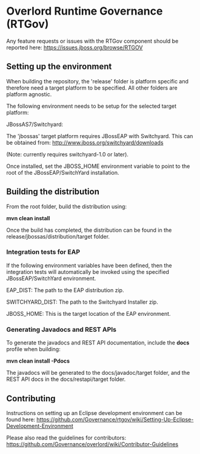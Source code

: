 # Overlord Runtime Governance (RTGov)

Any feature requests or issues with the RTGov component should be reported here: https://issues.jboss.org/browse/RTGOV


## Setting up the environment

When building the repository, the 'release' folder is platform specific and therefore need a
target platform to be specified. All other folders are platform agnostic.

The following environment needs to be setup for the selected target platform:


JBossAS7/Switchyard:

The 'jbossas' target platform requires JBossEAP with Switchyard. This can be obtained from: http://www.jboss.org/switchyard/downloads

(Note: currently requires switchyard-1.0 or later).

Once installed, set the JBOSS_HOME environment variable to point to the root of the JBossEAP/SwitchYard installation.



## Building the distribution

From the root folder, build the distribution using:

**mvn clean install**

Once the build has completed, the distribution can be found in the release/jbossas/distribution/target folder.

### Integration tests for EAP

If the following environment variables have been defined, then the integration tests will automatically
be invoked using the specified JBossEAP/SwitchYard environment.

EAP_DIST: The path to the EAP distribution zip.

SWITCHYARD_DIST: The path to the Switchyard Installer zip.

JBOSS_HOME: This is the target location of the EAP environment.


### Generating Javadocs and REST APIs

To generate the javadocs and REST API documentation, include the **docs** profile when building:

**mvn clean install -Pdocs**

The javadocs will be generated to the docs/javadoc/target folder, and the REST API docs in the docs/restapi/target folder.


## Contributing

Instructions on setting up an Eclipse development environment can be found here: https://github.com/Governance/rtgov/wiki/Setting-Up-Eclipse-Development-Environment

Please also read the guidelines for contributors: https://github.com/Governance/overlord/wiki/Contributor-Guidelines

